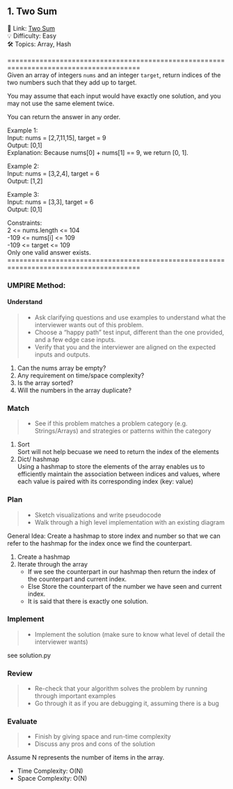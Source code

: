 ## 1. Two Sum
🔗  Link: [Two Sum](https://leetcode.com/problems/two-sum/description/)<br>
💡 Difficulty: Easy<br>
🛠️ Topics: Array, Hash<br>

=======================================================================================<br>
Given an array of integers `nums` and an integer `target`, return indices of the two numbers such that they add up to target.

You may assume that each input would have exactly one solution, and you may not use the same element twice.

You can return the answer in any order.

Example 1:<br>
Input: nums = [2,7,11,15], target = 9<br>
Output: [0,1]<br>
Explanation: Because nums[0] + nums[1] == 9, we return [0, 1].<br>

Example 2:<br>
Input: nums = [3,2,4], target = 6<br>
Output: [1,2]<br>

Example 3:<br>
Input: nums = [3,3], target = 6<br>
Output: [0,1]<br>

Constraints:<br>
2 <= nums.length <= 104<br>
-109 <= nums[i] <= 109<br>
-109 <= target <= 109<br>
Only one valid answer exists.<br>
=======================================================================================<br>
### UMPIRE Method:
#### Understand

> - Ask clarifying questions and use examples to understand what the interviewer wants out of this problem.
> - Choose a “happy path” test input, different than the one provided, and a few edge case inputs. 
> - Verify that you and the interviewer are aligned on the expected inputs and outputs.
1. Can the nums array be empty?
2. Any requirement on time/space complexity?
3. Is the array sorted?
4. Will the numbers in the array duplicate?

### Match
> - See if this problem matches a problem category (e.g. Strings/Arrays) and strategies or patterns within the category
1. Sort<br>
Sort will not help becuase we need to return the index of the elements<br>
2. Dict/ hashmap <br>
Using a hashmap to store the elements of the array enables us to efficiently maintain the association between indices and values, where each value is paired with its corresponding index (key: value)

### Plan
> - Sketch visualizations and write pseudocode
> - Walk through a high level implementation with an existing diagram

General Idea: Create a hashmap to store index and number so that we can refer to the hashmap for the index once we find the counterpart.

1) Create a hashmap
2) Iterate through the array
    - If we see the counterpart in our hashmap then return the index of the counterpart and current index.
    - Else Store the counterpart of the number we have seen and current index.
    - It is said that there is exactly one solution.
    
### Implement
> - Implement the solution (make sure to know what level of detail the interviewer wants)

see solution.py

### Review
> - Re-check that your algorithm solves the problem by running through important examples
> - Go through it as if you are debugging it, assuming there is a bug
### Evaluate
> - Finish by giving space and run-time complexity
> - Discuss any pros and cons of the solution

Assume N represents the number of items in the array.


- Time Complexity: O(N)
- Space Complexity: O(N)
